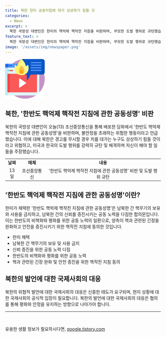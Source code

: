 ```yaml
---
title: 북한 한미 공동지침에 대가 상상하기 힘들 것
categories:
  - News
excerpt: >
  북한 국방성 대변인은 한미의 핵억제 핵작전 지침을 비판하며, 무모한 도발 행위로 규탄했습니다. 미국과 한국의 자극적이고 악의적인 수사적·행동적 도발은 군사적 긴장 수위를 높이는 것으로 주장했으며, 경고를 무시할 경우 대가는 상상하기 힘들다고 위협하였습니다.북한은 필요한 활동을 계속해갈 것이라고 강조했습니다.
feature_text: >
  북한 국방성 대변인은 한미의 핵억제 핵작전 지침을 비판하며, 무모한 도발 행위로 규탄했습니다. 미국과 한국의 자극적이고 악의적인 수사적·행동적 도발은 군사적 긴장 수위를 높이는 것으로 주장했으며, 경고를 무시할 경우 대가는 상상하기 힘들다고 위협하였습니다.북한은 필요한 활동을 계속해갈 것이라고 강조했습니다.
image: '/assets/img/newspaper.png'
---
```


<p><img src="/assets/img/news.png" alt="rentncar 속보" /></p>

<h2 data-ke-size="size26">북한, '한반도 핵억제 핵작전 지침에 관한 공동성명' 비판</h2>

<p data-ke-size="size16">북한의 국방성 대변인이 오늘(13) 조선중앙통신을 통해 배포한 담화에서 '한반도 핵억제 핵작전 지침에 관한 공동성명'을 비판하며, 불안정을 초래하는 위험한 행동이라고 언급했습니다. 이에 대해 북한은 경고를 무시할 경우 치를 대가는 누구도 상상하기 힘들 것이라고 위협하고, 미국과 한국의 도발 행위를 강력히 규탄 및 배격하며 자신이 해야 할 일들을 주장했습니다.</p>

<table>
  <tr>
    <td style="text-align: center; height: 17px;"><b>날짜</b></td>
    <td style="text-align: center; height: 17px;"><b>매체</b></td>
    <td style="text-align: center; height: 17px;"><b>내용</b></td>
  </tr>
  <tr>
    <td style="text-align: center; height: 17px;">13일</td>
    <td style="text-align: center; height: 17px;">조선중앙통신</td>
    <td style="text-align: center; height: 17px;"> '한반도 핵억제 핵작전 지침에 관한 공동성명' 비판 및 도발 행위 규탄</td>
  </tr>
</table>

<h2 data-ke-size="size26">'한반도 핵억제 핵작전 지침에 관한 공동성명'이란?</h2>

<p data-ke-size="size16">한미가 채택한 '한반도 핵억제 핵작전 지침에 관한 공동성명'은 남북한 간 핵무기의 보유와 사용을 금지하고, 남북한 간의 신뢰를 증진시키는 공동 노력을 다짐한 합의문입니다. 이는 한반도의 비핵화와 평화를 위한 공동 노력의 일환으로, 양측이 핵과 관련된 긴장을 완화하고 안전을 증진시키기 위한 핵작전 지침에 동의한 것입니다.</p>

<ul>
  <li>한미 채택</li>
  <li>남북한 간 핵무기의 보유 및 사용 금지</li>
  <li>신뢰 증진을 위한 공동 노력 다짐</li>
  <li>한반도의 비핵화와 평화를 위한 공동 노력</li>
  <li>핵과 관련된 긴장 완화 및 안전 증진을 위한 핵작전 지침 동의</li>
</ul>

<h2 data-ke-size="size26">북한의 발언에 대한 국제사회의 대응</h2>

<p data-ke-size="size16">북한의 위협적 발언에 대한 국제사회의 대응은 신중한 태도가 요구되며, 현지 상황에 대한 국제사회의 공식적 입장이 필요합니다. 북한의 발언에 대한 국제사회의 대응은 협의를 통해 평화와 안정을 유지하는 방향으로 나아가야 합니다.</p>

<hr>

<p data-ke-size="size16">&nbsp;</p>
유용한 생활 정보가 필요하시다면, <a href="https://qoogle.tistory.com" rel="dofollow">qoogle.tistory.com</a>


